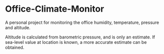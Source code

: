 # Office-Climate-Monitor
A personal project for monitoring the office humidity, temperature, pressure and altitude.

Altitude is calculated from barometric pressure, and is only an estimate. If sea-level value at location is known, a more accurate estimate can be obtained.
